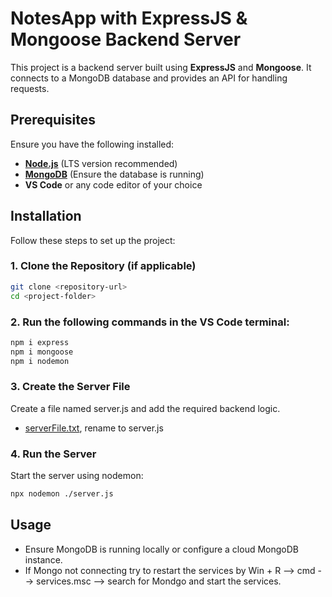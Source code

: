 # NotesApp with ExpressJS & Mongoose Backend Server  

This project is a backend server built using **ExpressJS** and **Mongoose**. It connects to a MongoDB database and provides an API for handling requests.  

## Prerequisites  

Ensure you have the following installed:  

- **[Node.js](https://nodejs.org/)** (LTS version recommended)  
- **[MongoDB](https://www.mongodb.com/try/download/community)** (Ensure the database is running)  
- **VS Code** or any code editor of your choice  

## Installation  

Follow these steps to set up the project:  

### 1. Clone the Repository (if applicable)  

```sh  
git clone <repository-url>  
cd <project-folder>
```

### 2. Run the following commands in the VS Code terminal:

```sh
npm i express  
npm i mongoose  
npm i nodemon
```

### 3. Create the Server File
Create a file named server.js and add the required backend logic. 
- [serverFile.txt](serverFile.txt), rename to server.js


### 4. Run the Server
Start the server using nodemon:

```sh
npx nodemon ./server.js
```

## Usage
- Ensure MongoDB is running locally or configure a cloud MongoDB instance.
- If Mongo not connecting try to restart the services by Win + R --> cmd --> services.msc --> search for Mondgo and start the services.



